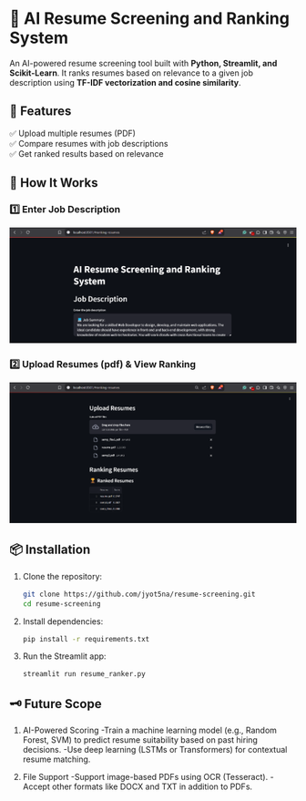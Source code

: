 # 📝 AI Resume Screening and Ranking System  

An AI-powered resume screening tool built with **Python, Streamlit, and Scikit-Learn**. It ranks resumes based on relevance to a given job description using **TF-IDF vectorization and cosine similarity**.  

## 📌 Features  
✅ Upload multiple resumes (PDF)  
✅ Compare resumes with job descriptions  
✅ Get ranked results based on relevance  

## 🚀 How It Works  

### 1️⃣ Enter Job Description  
![Job Description](job_description.png)  

### 2️⃣ Upload Resumes (pdf) & View Ranking  
![Resume Ranking](upload_ranking.png)  

## 📦 Installation  
1. Clone the repository:  
   ```bash
   git clone https://github.com/jyot5na/resume-screening.git
   cd resume-screening

2. Install dependencies:
   ```bash
   pip install -r requirements.txt

4. Run the Streamlit app:
   ```bash
   streamlit run resume_ranker.py

## 🗝️ Future Scope
1. AI-Powered Scoring
-Train a machine learning model (e.g., Random Forest, SVM) to predict resume suitability based on past hiring decisions.
-Use deep learning (LSTMs or Transformers) for contextual resume matching.

2. File Support
-Support image-based PDFs using OCR (Tesseract).
-Accept other formats like DOCX and TXT in addition to PDFs.
